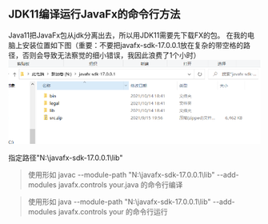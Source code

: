 ## JDK11编译运行JavaFx的命令行方法
Java11把JavaFx包从jdk分离出去，所以用JDK11需要先下载FX的包。
在我的电脑上安装位置如下图（重要：不要把javafx-sdk-17.0.0.1放在复杂的带空格的路径，否则会导致无法察觉的细小错误，我因此浪费了1个小时）
![](https://raw.githubusercontent.com/ABHCYL/pitcure/main/javafx-sdk.png)

指定路径"N:\javafx-sdk-17.0.0.1\lib"

>使用形如
javac --module-path "N:\javafx-sdk-17.0.0.1\lib" --add-modules javafx.controls your.java
的命令行编译

>使用形如
java --module-path "N:\javafx-sdk-17.0.0.1\lib" --add-modules javafx.controls your
的命令行运行
